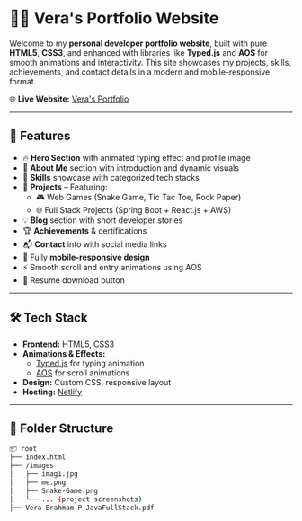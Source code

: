 # 🧑‍💻 Vera's Portfolio Website

Welcome to my **personal developer portfolio website**, built with pure **HTML5**, **CSS3**, and enhanced with libraries like **Typed.js** and **AOS** for smooth animations and interactivity. This site showcases my projects, skills, achievements, and contact details in a modern and mobile-responsive format.

🌐 **Live Website:** [Vera's Portfolio](https://penudhotavera.netlify.app/)

---

## 📌 Features

- 🔥 **Hero Section** with animated typing effect and profile image
- 📖 **About Me** section with introduction and dynamic visuals
- 🧠 **Skills** showcase with categorized tech stacks
- 💼 **Projects** – Featuring:
  - 🎮 Web Games (Snake Game, Tic Tac Toe, Rock Paper)
  - 🌐 Full Stack Projects (Spring Boot + React.js + AWS)
- 💡 **Blog** section with short developer stories
- 🏆 **Achievements** & certifications
- 📬 **Contact** info with social media links
- 🌙 Fully **mobile-responsive design**
- ⚡ Smooth scroll and entry animations using AOS
- 📜 Resume download button

---

## 🛠️ Tech Stack

- **Frontend:** HTML5, CSS3
- **Animations & Effects:** 
  - [Typed.js](https://github.com/mattboldt/typed.js/) for typing animation
  - [AOS](https://michalsnik.github.io/aos/) for scroll animations
- **Design:** Custom CSS, responsive layout
- **Hosting:** [Netlify](https://www.netlify.com/)

---

## 📁 Folder Structure

```bash
📦 root
├── index.html
├── /images
│   ├── imag1.jpg
│   ├── me.png
│   ├── Snake-Game.png
│   └── ... (project screenshots)
├── Vera-Brahmam-P-JavaFullStack.pdf
